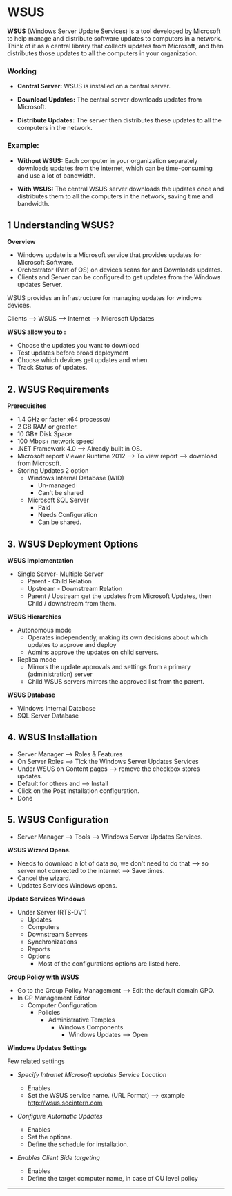 
# WSUS

**WSUS** (Windows Server Update Services) is a tool developed by Microsoft to help manage and distribute software updates to computers in a network. Think of it as a central library that collects updates from Microsoft, and then distributes those updates to all the computers in your organization.

### Working
- **Central Server:** WSUS is installed on a central server.
    
- **Download Updates:** The central server downloads updates from Microsoft.
    
- **Distribute Updates:** The server then distributes these updates to all the computers in the network.

### Example:

- **Without WSUS:** Each computer in your organization separately downloads updates from the internet, which can be time-consuming and use a lot of bandwidth.
    
- **With WSUS:** The central WSUS server downloads the updates once and distributes them to all the computers in the network, saving time and bandwidth.

## 1 Understanding WSUS?

**Overview**

- Windows update is a Microsoft service that provides updates for Microsoft Software.
- Orchestrator (Part of OS) on devices scans for and Downloads updates.
- Clients and Server can be configured to get updates from the Windows updates Server.

WSUS provides an infrastructure for managing updates for windows devices.

Clients --> WSUS --> Internet --> Microsoft Updates

**WSUS allow you to :**

- Choose the updates you want to download
- Test updates before broad deployment
- Choose which devices get updates and when.
- Track Status of updates.

## 2. WSUS Requirements

**Prerequisites**

- 1.4 GHz or faster x64 processor/
- 2 GB RAM or greater.
- 10 GB+ Disk Space
- 100 Mbps+ network speed
- .NET Framework 4.0 --> Already built in OS.
- Microsoft report Viewer Runtime 2012 --> To view report --> download from Microsoft.
- Storing Updates 2 option
	- Windows Internal Database (WID)
		- Un-managed
		- Can't be shared
	- Microsoft SQL Server
		- Paid 
		- Needs Configuration
		- Can be shared.




## 3. WSUS Deployment Options

**WSUS Implementation**

- Single Server- 
Multiple Server
	- Parent - Child Relation
	- Upstream - Downstream Relation
	- Parent / Upstream get the updates from Microsoft Updates, then Child / downstream from them.

**WSUS Hierarchies**

- Autonomous mode
	- Operates independently, making its own decisions about which updates to approve and deploy
	- Admins approve the updates on child servers.
- Replica mode 
	- Mirrors the update approvals and settings from a primary (administration) server
	- Child WSUS servers mirrors the approved list from the parent.

**WSUS Database**

- Windows Internal Database
- SQL Server Database

## 4. WSUS Installation

- Server Manager --> Roles & Features
- On Server Roles --> Tick the Windows Server Updates Services
- Under WSUS on Content pages --> remove the checkbox stores updates.
- Default for others and --> Install
- Click on the Post installation  configuration.
- Done

## 5. WSUS Configuration


- Server Manager --> Tools --> Windows Server Updates Services.

**WSUS Wizard Opens.** 

- Needs to download a lot of data so, we don't need to do that --> so server not connected to the internet --> Save times.
- Cancel the wizard.
- Updates Services Windows opens.

**Update Services Windows**

- Under Server (RTS-DV1)
	- Updates
	- Computers
	- Downstream Servers
	- Synchronizations
	- Reports
	- Options
		- Most of the configurations options are listed here.

**Group Policy with WSUS**

- Go to the Group Policy Management --> Edit the default domain GPO.
- In GP Management Editor
	- Computer Configuration
		- Policies
			- Administrative Temples
				- Windows Components
					- Windows Updates --> Open

**Windows Updates Settings**

Few related settings

- *Specify Intranet Microsoft updates Service Location*
	- Enables
	- Set the WSUS service name. (URL Format) --> example http://wsus.socintern.com

- *Configure Automatic Updates*
	- Enables
	- Set the options.
	- Define the schedule for installation.

- *Enables Client Side targeting*
	- Enables
	- Define the target computer name, in case of OU level policy

****
















